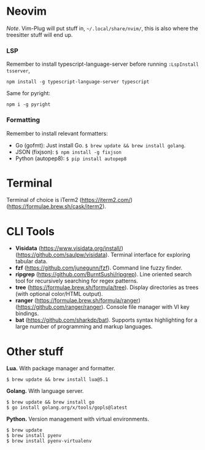 # Neovim

*Note*. Vim-Plug will put stuff in, `~/.local/share/nvim/`, this is also where the treesitter stuff will end up.

### LSP
Remember to install typescript-language-server before running `:LspInstall tsserver`,
```
npm install -g typescript-language-server typescript
```
Same for pyright:
```
npm i -g pyright
```

### Formatting
Remember to install relevant formatters:
- Go (gofmt): Just install Go. `$ brew update && brew install golang`.
- JSON (fixjson): `$ npm install -g fixjson`
- Python (autopep8): `$ pip install autopep8`

# Terminal
Terminal of choice is iTerm2 (https://iterm2.com/) (https://formulae.brew.sh/cask/iterm2).


# CLI Tools
- **Visidata** (https://www.visidata.org/install/) (https://github.com/saulpw/visidata). Terminal interface for exploring tabular data.
- **fzf** (https://github.com/junegunn/fzf). Command line fuzzy finder.
- **ripgrep** (https://github.com/BurntSushi/ripgrep). Line oriented search tool for recursively searching for regex patterns.
- **tree** (https://formulae.brew.sh/formula/tree). Display directories as trees (with optional color/HTML output).
- **ranger** (https://formulae.brew.sh/formula/ranger) (https://github.com/ranger/ranger). Console file manager with VI key bindings.
- **bat** (https://github.com/sharkdp/bat). Supports syntax highlighting for a large number of programming and markup languages.

# Other stuff

**Lua.** 
With package manager and formatter.
```
$ brew update && brew install lua@5.1
```

**Golang.**
With language server.
```
$ brew update && brew install go
$ go install golang.org/x/tools/gopls@latest
```

**Python.**
Version management with virtual environments.
```
$ brew update
$ brew install pyenv
$ brew install pyenv-virtualenv
```
